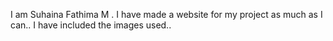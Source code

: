 I am Suhaina Fathima M . I have made a website for my project as much as I can..
I have included the images used..
